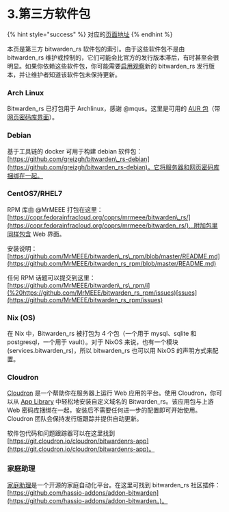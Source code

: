 # 3.第三方软件包

{% hint style="success" %}
对应的[页面地址](https://github.com/dani-garcia/bitwarden_rs/wiki/Available-packages)
{% endhint %}

本页是第三方 bitwarden\_rs 软件包的索引。由于这些软件包不是由 bitwarden\_rs 维护或控制的，它们可能会比官方的发行版本滞后，有时甚至会很明显。如果你依赖这些软件包，你可能需要[启用观察](https://docs.github.com/en/github/managing-subscriptions-and-notifications-on-github/viewing-your-subscriptions#configuring-your-watch-settings-for-an-individual-repository)新的 bitwarden\_rs 发行版本，并让维护者知道该软件包未保持更新。

### Arch Linux

Bitwarden\_rs 已打包用于 Archlinux，感谢 @mqus。这里是可用的 [AUR 包](https://aur.archlinux.org/packages/bitwarden_rs)（带[网页密码库界面](https://aur.archlinux.org/packages/bitwarden_rs-vault/)）。

### Debian

基于工具链的 docker 可用于构建 debian 软件包：[https://github.com/greizgh/bitwarden\_rs-debian](https://github.com/greizgh/bitwarden_rs-debian)。它将服务器和网页密码库捆绑在一起。

### CentOS7/RHEL7

RPM 库由 @MrMEEE 打包在这里：[https://copr.fedorainfracloud.org/coprs/mrmeee/bitwarden\_rs/](https://copr.fedorainfracloud.org/coprs/mrmeee/bitwarden_rs/)...附加包里同样包含 Web 界面。

安装说明：[https://github.com/MrMEEE/bitwarden\_rs\_rpm/blob/master/README.md](https://github.com/MrMEEE/bitwarden_rs_rpm/blob/master/README.md)

任何 RPM 话题可以提交到这里：[https://github.com/MrMEEE/bitwarden\_rs\_rpm/i](%20https://github.com/MrMEEE/bitwarden_rs_rpm/issues)[ssues](https://github.com/MrMEEE/bitwarden_rs_rpm/issues)

### Nix \(OS\)

在 Nix 中，Bitwarden\_rs 被打包为 4 个包（一个用于 mysql、sqlite 和 postgresql，一个用于 vault）。对于 NixOS 来说，也有一个模块\(services.bitwarden\_rs\)，所以 bitwarden\_rs 也可以用 NixOS 的声明方式来配置。

### Cloudron

[Cloudron](https://cloudron.io/) 是一个帮助你在服务器上运行 Web 应用的平台。使用 Cloudron，你可以从 [App Library](https://cloudron.io/store/com.github.bitwardenrs.html) 中轻松地安装自定义域名的 Bitwarden\_rs。该应用包与上游 Web 密码库捆绑在一起，安装后不需要任何进一步的配置即可开始使用。Cloudron 团队会保持发行版跟踪并提供自动更新。

软件包代码和问题跟踪器可以在这里找到 [https://git.cloudron.io/cloudron/bitwardenrs-app](https://git.cloudron.io/cloudron/bitwardenrs-app)。

### 家庭助理 <a id="home-assistant"></a>

[家庭助理](https://www.home-assistant.io/)是一个开源的家庭自动化平台。在这里可找到 bitwarden\_rs 社区插件：[https://github.com/hassio-addons/addon-bitwarden](https://github.com/hassio-addons/addon-bitwarden。)。

